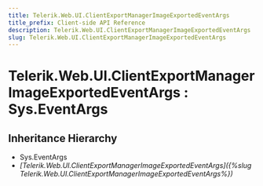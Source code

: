 ```yaml
---
title: Telerik.Web.UI.ClientExportManagerImageExportedEventArgs
title_prefix: Client-side API Reference
description: Telerik.Web.UI.ClientExportManagerImageExportedEventArgs
slug: Telerik.Web.UI.ClientExportManagerImageExportedEventArgs
---
```


# Telerik.Web.UI.ClientExportManagerImageExportedEventArgs : Sys.EventArgs 

## Inheritance Hierarchy

* Sys.EventArgs
* *[Telerik.Web.UI.ClientExportManagerImageExportedEventArgs]({%slug Telerik.Web.UI.ClientExportManagerImageExportedEventArgs%})*

